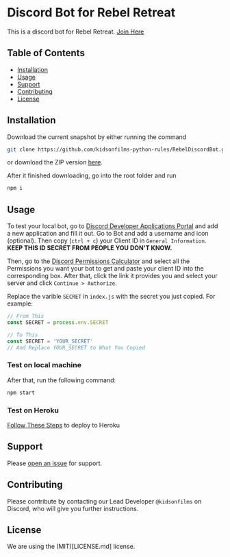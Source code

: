 # Discord Bot for Rebel Retreat

This is a discord bot for Rebel Retreat. [Join Here](https://discord.gg/xSvGWYA)
## Table of Contents

- [Installation](#installation)
- [Usage](#usage)
- [Support](#support)
- [Contributing](#contributing)
- [License](#license)

## Installation

Download the current snapshot by either running the command

```sh
git clone https://github.com/kidsonfilms-python-rules/RebelDiscordBot.git
```
or download the ZIP version [here](https://github.com/kidsonfilms-python-rules/RebelDiscordBot/archive/master.zip).

After it finished downloading, go into the root folder and run 
```sh
npm i
```

## Usage
To test your local bot, go to [Discord Developer Applications Portal](discord.com/developers/applications) and add a new application and fill it out. Go to Bot and add a username and icon (optional). Then copy (`ctrl + c`) your Client ID in `General Information`. __KEEP THIS ID SECRET FROM PEOPLE YOU DON'T KNOW.__

Then, go to the [Discord Permissions Calculator](https://discordapi.com/permissions.html) and select all the Permissions you want your bot to get and paste your client ID into the corresponding box. After that, click the link it provides you and select your server and click `Continue > Authorize`.

Replace the varible `SECRET` in `index.js` with the secret you just copied. For example:
```js
// From This
const SECRET = process.env.SECRET

// To This
const SECRET = 'YOUR_SECRET'
// And Replace YOUR_SECRET to What You Copied
```


### Test on local machine
After that, run the following command:
```sh
npm start
```

### Test on Heroku
[Follow These Steps]() to deploy to Heroku
## Support

Please [open an issue](https://github.com/kidsonfilms-python-rules/PMSDiscordBot/issues/new) for support.

## Contributing

Please contribute by contacting our Lead Developer `@kidsonfilms` on Discord, who will give you further instructions.

## License
We are using the (MIT)[LICENSE.md] license.